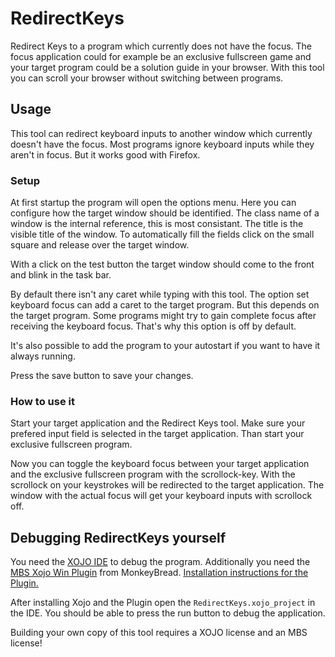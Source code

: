 # RedirectKeys
Redirect Keys to a program which currently does not have the focus.
The focus application could for example be an exclusive fullscreen game and your target program could be a solution guide in your browser.
With this tool you can scroll your browser without switching between programs.

## Usage
This tool can redirect keyboard inputs to another window which currently doesn't have the focus.
Most programs ignore keyboard inputs while they aren't in focus.
But it works good with Firefox.

### Setup
At first startup the program will open the options menu.
Here you can configure how the target window should be identified.
The class name of a window is the internal reference, this is most consistant.
The title is the visible title of the window.
To automatically fill the fields click on the small square and release over the target window.

With a click on the test button the target window should come to the front and blink in the task bar.

By default there isn't any caret while typing with this tool.
The option set keyboard focus can add a caret to the target program.
But this depends on the target program.
Some programs might try to gain complete focus after receiving the keyboard focus.
That's why this option is off by default.

It's also possible to add the program to your autostart if you want to have it always running.

Press the save button to save your changes.

### How to use it
Start your target application and the Redirect Keys tool.
Make sure your prefered input field is selected in the target application.
Than start your exclusive fullscreen program.

Now you can toggle the keyboard focus between your target application and the exclusive fullscreen program with the scrollock-key.
With the scrollock on your keystrokes will be redirected to the target application.
The window with the actual focus will get your keyboard inputs with scrollock off.


## Debugging RedirectKeys yourself
You need the [XOJO IDE](https://www.xojo.com/download/) to debug the program.
Additionally you need the [MBS Xojo Win Plugin](https://www.monkeybreadsoftware.de/xojo/plugin-win.shtml) from MonkeyBread.
[Installation instructions for the Plugin.](https://www.monkeybreadsoftware.de/xojo/download/plugin/Installation.pdf)

After installing Xojo and the Plugin open the `RedirectKeys.xojo_project` in the IDE.
You should be able to press the run button to debug the application.

Building your own copy of this tool requires a XOJO license and an MBS license!
